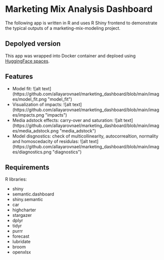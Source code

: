 # Marketing Mix Analysis Dashboard 
The following app is written in R and uses R Shiny frontend to demonstrate the typical outputs of a marketing-mix-modeling project. 

## Depolyed version
This app was wrapped into Docker container and deploed using [HuggingFace spaces](https://huggingface.co/spaces/allayarovnael/marketing_app).

## Features
<ul>
  <li>Model fit:
  ![alt text](https://github.com/allayarovnael/marketing_dashboard/blob/main/images/model_fit.png "model_fit")
  </li>
  
  <li>Visualization of impacts:
  ![alt text](https://github.com/allayarovnael/marketing_dashboard/blob/main/images/impacts.png "impacts")
  </li>
  
  <li>Media adstock effects: carry-over and saturation:
  ![alt text](https://github.com/allayarovnael/marketing_dashboard/blob/main/images/media_adstock.png "media_adstock")
  </li>

  <li>Model disgnostics: check of multicollinearity, autocorrealtion, normality and homoscedacity of residulas:
  ![alt text](https://github.com/allayarovnael/marketing_dashboard/blob/main/images/diagnostics.png "diagnostics")
  </li>
</ul>

## Requirements
R libraries:
<ul>
<li>shiny</li>
<li>semantic.dashboard</li>
<li>shiny.semantic</li>
<li>car</li>
<li>highcharter</li>
<li>stargazer</li>
<li>dplyr</li>
<li>tidyr</li>
<li>purrr</li>
<li>forecast</li>
<li>lubridate</li>
<li>broom</li>
<li>openxlsx</li>
</ul>

